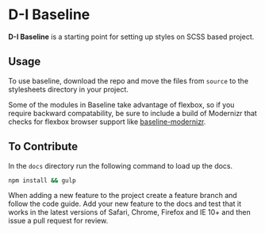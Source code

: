# D-I Baseline

**D-I Baseline** is a starting point for setting up styles on SCSS based project.

## Usage

To use baseline, download the repo and move the files from `source` to the stylesheets directory in your project.

Some of the modules in Baseline take advantage of flexbox, so if you require backward compatability, be sure to include a build of Modernizr that checks for flexbox browser support like [baseline-modernizr](https://github.com/the-refinery/baseline-modernizr).

## To Contribute

In the `docs` directory run the following command to load up the docs.

```sh
npm install && gulp
```

When adding a new feature to the project create a feature branch and follow the code guide. Add your new feature to the docs and test that it works in the latest versions of Safari, Chrome, Firefox and IE 10+ and then issue a pull request for review.
